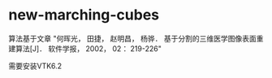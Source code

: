 # new-marching-cubes

算法基于文章 "何晖光， 田捷， 赵明昌， 杨骅． 基于分割的三维医学图像表面重建算法[J]． 软件学报， 2002， 02： 219-226"

需要安装VTK6.2
